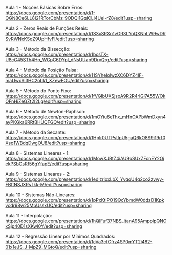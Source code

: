 Aula 1 - Noções Básicas Sobre Erros: https://docs.google.com/presentation/d/1-QGN8Ce6LL8I21RTorCbMz_9ODQl1GqICLj4Uei-rZ8/edit?usp=sharing

Aula 2 - Zeros Reais de Funções Reais: https://docs.google.com/presentation/d/1S3xSRXq1vOR3LYoQXNhLW9wDRSvRWNxKSqZ9UpHfvFI/edit?usp=sharing

Aula 3 - Método da Bissecção: https://docs.google.com/presentation/d/1bcsTX-U8cG45STh4Hp_WCpC6DYpl_dNsUUap9DrvQrg/edit?usp=sharing

Aula 4 - Método da Posição Falsa: https://docs.google.com/presentation/d/11SYhelolwzXC6DYZ4lF-maUwxSI3HC2oLk1_XZewFOU/edit?usp=sharing

Aula 5 - Método do Ponto Fixo: https://docs.google.com/presentation/d/1fVGIbUXSjsoA9R2R4rlGl7A55WOkOFnHiZeGZt2I2Lg/edit?usp=sharing

Aula 6 - Método de Newton-Raphson: https://docs.google.com/presentation/d/1mOYiu6eThx_mHnOAPbWmDxyn4ayPKGka6RRtBHUQFGQ/edit?usp=sharing

Aula 7 - Método da Secante: https://docs.google.com/presentation/d/1Hplr0UTPstIpU5gaQ6kO8S9i19rf0Xsq1WBdqDwgOU8/edit?usp=sharing

Aula 8 - Sistemas Lineares - 1: https://docs.google.com/presentation/d/1MowXJBtZ4iAU9oSUxZFcnEY2OiekPSbGsRf56gYfapE/edit?usp=sharing

Aula 9 - Sistemas Lineares - 2: https://docs.google.com/presentation/d/1edlzrioxLbX_YvqoU4q2co2zvwy-FBftNSJXRsTkk-M/edit?usp=sharing

Aula 10 - Sistemas Não-Lineares: https://docs.google.com/presentation/d/1pPxKtiPO19QcYbmdW0ddzD1Kpkvcdr98w25MbUssxUQ/edit?usp=sharing

Aula 11 - Interpolação: https://docs.google.com/presentation/d/1hQlFuf37NBS_ltanA95AmpplpQNOxSjp40D1sXKwl0Y/edit?usp=sharing

Aula 12 - Regressão Linear por Mínimos Quadrados: https://docs.google.com/presentation/d/1cVa3cfCfrz4SP0mYT2i482-01x1eJS_J-MpZ9_MGtoQ/edit?usp=sharing

